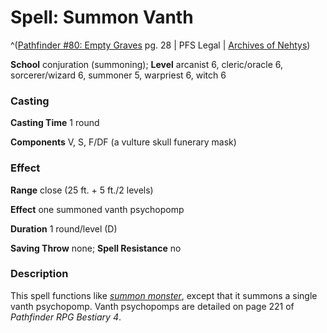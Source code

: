 # Spell: Summon Vanth

^([Pathfinder #80: Empty Graves][ss-summon-vanth] pg. 28 | PFS Legal | [Archives of Nehtys][sn-summon-vanth])

**School** conjuration (summoning); **Level** arcanist 6, cleric/oracle 6, sorcerer/wizard 6, summoner 5, warpriest 6, witch 6

### Casting

**Casting Time** 1 round  

**Components** V, S, F/DF (a vulture skull funerary mask)

### Effect

**Range** close (25 ft. + 5 ft./2 levels)  

**Effect** one summoned vanth psychopomp  

**Duration** 1 round/level (D)  

**Saving Throw** none; **Spell Resistance** no

### Description

This spell functions like _[summon monster]_, except that it summons a single vanth psychopomp. Vanth psychopomps are detailed on page 221 of _Pathfinder RPG Bestiary 4_.

[ss-summon-vanth]: http://paizo.com/products/btpy94vv
[sn-summon-vanth]: http://www.archivesofnethys.com/SpellDisplay.aspx?ItemName=Summon%20Vanth
[summon monster]: http://www.archivesofnethys.com/SpellDisplay.aspx?ItemName=summon%20monster